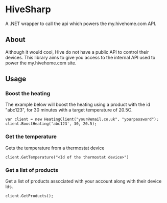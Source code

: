 # HiveSharp
A .NET wrapper to call the api which powers the my.hivehome.com API.

## About

Although it would cool, Hive do not have a public API to control their devices. This library aims to give you access to the internal API used to power the my.hivehome.com site.

<!--## Getting Started-->

## Usage
### Boost the heating
The example below will boost the heating using a product with the id "abc123", for 30 minutes with a target temperature of 20.5C.
	
	var client = new HeatingClient("your@email.co.uk", "yourpassword");
	client.BoostHeating('abc123', 30, 20.5);

### Get the temperature
Gets the temperature from a thermostat device

	client.GetTemperature("<Id of the thermostat device>")

### Get a list of products
Get a list of products associated with your account along with their device Ids.

	client.GetProducts();
